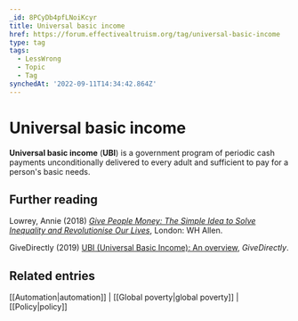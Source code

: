 ```yaml
---
_id: 8PCyDb4pfLNoiKcyr
title: Universal basic income
href: https://forum.effectivealtruism.org/tag/universal-basic-income
type: tag
tags:
  - LessWrong
  - Topic
  - Tag
synchedAt: '2022-09-11T14:34:42.864Z'
---
```

# Universal basic income

**Universal basic income** (**UBI**) is a government program of periodic cash payments unconditionally delivered to every adult and sufficient to pay for a person's basic needs.

Further reading
---------------

Lowrey, Annie (2018) [*Give People Money: The Simple Idea to Solve Inequality and Revolutionise Our Lives*](https://en.wikipedia.org/wiki/Special:BookSources/0753545772), London: WH Allen.

GiveDirectly (2019) [UBI (Universal Basic Income): An overview](https://www.givedirectly.org/basic-income/), *GiveDirectly*.

Related entries
---------------

[[Automation|automation]] | [[Global poverty|global poverty]] | [[Policy|policy]]